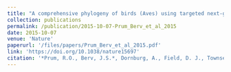 ```yaml
---
title: "A comprehensive phylogeny of birds (Aves) using targeted next-generation DNA sequencing"
collection: publications
permalink: /publication/2015-10-07-Prum_Berv_et_al_2015
date: 2015-10-07
venue: 'Nature'
paperurl: '/files/papers/Prum_Berv_et_al_2015.pdf'
link: 'https://doi.org/10.1038/nature15697'
citation: '*Prum, R.O., Berv, J.S.*, Dornburg, A., Field, D. J., Townsend, J.P., Lemmon, E.M., Lemmon, A. R. (2015). A comprehensive phylogeny of birds (Aves) using targeted next-generation DNA sequencing, <i>Nature</i>. *shared first authorship'
---
```

